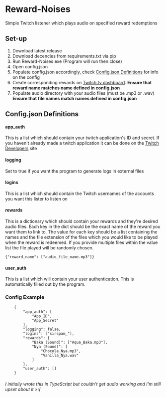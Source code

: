# Reward-Noises

Simple Twitch listener which plays audio on specified reward redemptions

## Set-up

 1. Download latest release
 2. Download decencies from requirements.txt via pip
 3. Run Reward-Noises.exe (Program will run then close)
 4. Open config.json
 5. Populate config.json accordingly, check [Config.json Definitions](#Config.json-Example) for info on the config
 6. Create corresponding rewards on [Twitch.tv dashboard](https://dashboard.twitch.tv/). **Ensure that reward name matches name defined in config.json**
6. Populate audio directory with your audio files (must be .mp3 or .wav) **Ensure that file names match names defined in config.json**

## Config.json Definitions
#### app_auth
This is a list which should contain your twitch application's ID and secret. If you haven't already made a twitch application it can be done on the [Twitch Developers](https://dev.twitch.tv/console/apps/create) site
#### logging
Set to true if you want the program to generate logs in external files
#### logins
This is a list which should contain the Twitch usernames of the accounts you want this lister to listen on
#### rewards
This is a dictionary which should contain your rewards and they're desired audio files.
Each key in the dict should be the exact name of the reward you want them to link to. The value for each key should be a list containing the names and the file extension of the files which you would like to be played when the reward is redeemed.
If you provide multiple files within the value list the file played will be randomly chosen.

    {"reward_name": ["audio_file_name.mp3"]}

#### user_auth
This is a list which will contain your user authentication. This is automatically filled out by the program. 
### Config Example
        {
            "app_auth": [
                "App_ID",
                "App_Secret"
            ],
            "logging": false,
            "logins": ["sirspam_"],
            "rewards": {
                "Baka (Sound)": ["Aqua_Baka.mp3"],
                "Nya (Sound)": [
                    "Chocola_Nya.mp3",
                    "Vanilla_Nya.wav"
                ]
            },
            "user_auth": []
        }
###### *I initially wrote this in TypeScript but couldn't get audio working and I'm still upset about it >:(*